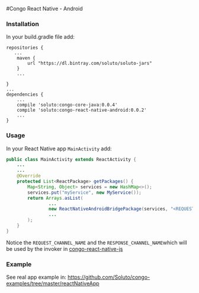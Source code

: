 #Congo React Native - Android

### Installation
In your build.gradle file add:
```
repositories {
   ...
    maven {
        url "https://dl.bintray.com/soluto/soluto-jars"
    }
    ...

}
...
dependencies {
    ...
    compile 'soluto:congo-core-java:0.0.4'
    compile 'soluto:congo-react-native-android:0.0.2'
    ...
}
```
### Usage
In your React Native app ```MainActivity``` add:
```java
public class MainActivity extends ReactActivity {
    ...
    ...
    @Override
    protected List<ReactPackage> getPackages() {
        Map<String, Object> services = new HashMap<>();
        services.put("myService", new MyService());
        return Arrays.asList(
                ...
                new ReactNativeAndroidBridgePackage(services, "<REQUEST_CHANNEL_NAME>", "<RESPONSE_CHANNEL_NAME>")
                ...
        );
    }
}
```
Notice  the ```REQUEST_CHANNEL_NAME``` and the ```RESPONSE_CHANNEL_NAME```which will be used by the invoker in [congo-react-native-js](https://github.com/Soluto/congo-react-native/tree/master/congo-react-native-js)

### Example
See real app example in: https://github.com/Soluto/congo-examples/tree/master/reactNativeApp
